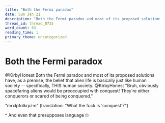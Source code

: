 ```yaml
---
title: "Both the Fermi paradox"
date: Sun Jan 21
description: "Both the Fermi paradox and most of its proposed solutions have, as a premise, the belief that alien life is basically just like human society -- specifically,..."
thread_id: thread_0735
word_count: 63
reading_time: 1
primary_theme: uncategorized
---
```


# Both the Fermi paradox

@KirbyHonest Both the Fermi paradox and most of its proposed solutions have, as a premise, the belief that alien life is basically just like human society -- specifically, THIS human society. @KirbyHonest "Bruh, obviously spacefaring aliens would be preoccupied with conquest! They're either conquerors or scared of being conquered."

"mrxlpfolkrpzm" (translation: "What the fuck is 'conquest'?")

^ And even that presupposes language 🙄